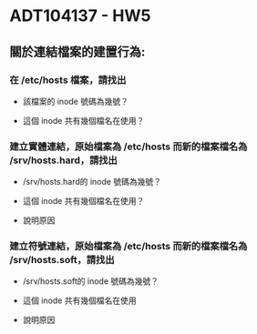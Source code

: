 # ADT104137 - HW5

## 關於連結檔案的建置行為:

### 在 /etc/hosts 檔案，請找出

* 該檔案的 inode 號碼為幾號？

* 這個 inode 共有幾個檔名在使用？

### 建立實體連結，原始檔案為 /etc/hosts 而新的檔案檔名為 /srv/hosts.hard，請找出

* /srv/hosts.hard的 inode 號碼為幾號？

* 這個 inode 共有幾個檔名在使用？

* 說明原因

### 建立符號連結，原始檔案為 /etc/hosts 而新的檔案檔名為 /srv/hosts.soft，請找出

* /srv/hosts.soft的 inode 號碼為幾號？

* 這個 inode 共有幾個檔名在使用

* 說明原因
